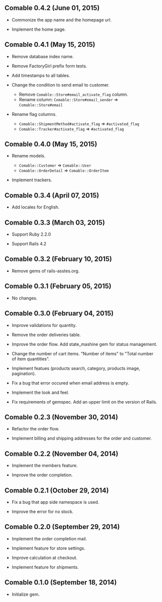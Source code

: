 ## Comable 0.4.2 (June 01, 2015) ##

*   Commonize the app name and the homepage url.

*   Implement the home page.


## Comable 0.4.1 (May 15, 2015) ##

*   Remove database index name.

*   Remove FactoryGirl prefix form tests.

*   Add timestamps to all tables.

*   Change the condition to send email to customer.

    - Remove `Comable::Store#email_activate_flag` column.
    - Rename column: `Comable::Store#email_sender` => `Comable::Store#email`

*   Rename flag columns.

    - `Comable::ShipmentMethod#activate_flag` => `#activated_flag`
    - `Comable::Tracker#activate_flag` => `#activated_flag`


## Comable 0.4.0 (May 15, 2015) ##

*   Rename models.

    - `Comable::Customer` => `Comable::User`
    - `Comable::OrderDetail` => `Comable::OrderItem`

*   Implement trackers.


## Comable 0.3.4 (April 07, 2015) ##

*   Add locales for English.


## Comable 0.3.3 (March 03, 2015) ##

*   Support Ruby 2.2.0

*   Support Rails 4.2


## Comable 0.3.2 (February 10, 2015) ##

*   Remove gems of rails-asstes.org.


## Comable 0.3.1 (February 05, 2015) ##

*   No changes.


## Comable 0.3.0 (February 04, 2015) ##

*   Improve validations for quantity.

*   Remove the order deliveries table.

*   Improve the order flow.
    Add state_mashine gem for status management.

*   Change the number of cart items.
    "Number of items" to "Total number of item quantities".

*   Implement featues (products search, category, products image, pagination).

*   Fix a bug that error occured when email address is empty.

*   Implement the look and feel.

*   Fix requirements of gemspec.
    Add an upper limit on the version of Rails.


## Comable 0.2.3 (November 30, 2014) ##

*   Refactor the order flow.

*   Implement billing and shipping addresses for the order and customer.


## Comable 0.2.2 (November 04, 2014) ##

*   Implement the members feature.

*   Improve the order completion.


## Comable 0.2.1 (October 29, 2014) ##

*   Fix a bug that app side namespace is used.

*   Improve the error for no stock.


## Comable 0.2.0 (September 29, 2014) ##

*   Implement the order completion mail.

*   Implement feature for store settings.

*   Improve calculation at checkout.

*   Implement feature for shipments.


## Comable 0.1.0 (September 18, 2014) ##

*   Initialize gem.
